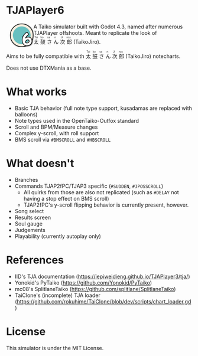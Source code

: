 # TJAPlayer6

<img src="icon.png" alt="uh hello" width="64" height="64" style="display: block; float:left; margin-left: 10px;"/>

A Taiko simulator built with Godot 4.3, named after numerous TJAPlayer offshoots. Meant to replicate the look of <ruby>太<rt>Tai</rt> 鼓<rt>ko</rt> さ<rt>sa</rt> ん<rt>n</rt> 次<rt>Ji</rt> 郎<rt>rou</rt></ruby> (TaikoJiro).

Aims to be fully compatible with <ruby>太<rt>Tai</rt> 鼓<rt>ko</rt> さ<rt>sa</rt> ん<rt>n</rt> 次<rt>Ji</rt> 郎<rt>rou</rt></ruby> (TaikoJiro) notecharts.

Does not use DTXMania as a base.

# What works

- Basic TJA behavior (full note type support, kusadamas are replaced with balloons)
- Note types used in the OpenTaiko-Outfox standard
- Scroll and BPM/Measure changes
- Complex y-scroll, with roll support
- BMS scroll via `#BMSCROLL` and `#HBSCROLL`

# What doesn't

- Branches
- Commands TJAP2fPC/TJAP3 specific (`#SUDDEN`, `#JPOSSCROLL`)
  - All quirks from those are also not replicated (such as `#DELAY` not having a stop effect on BMS scroll)
  - TJAP2fPC's y-scroll flipping behavior is currently present, however.
- Song select
- Results screen
- Soul gauge
- Judgements
- Playability (currently autoplay only)

# References

- IID's TJA documentation (https://iepiweidieng.github.io/TJAPlayer3/tja/)
- Yonokid's PyTaiko (https://github.com/Yonokid/PyTaiko)
- mc08's SplitlaneTaiko (https://github.com/splitlane/SplitlaneTaiko)
- TaiClone's (incomplete) TJA loader (https://github.com/rokuhime/TaiClone/blob/dev/scripts/chart_loader.gd)

# License

This simulator is under the MIT License.

